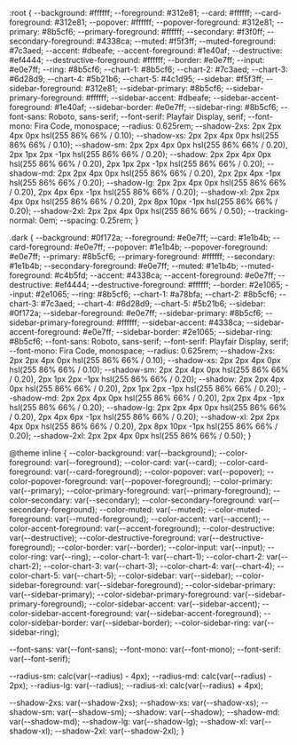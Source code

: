 :root {
  --background: #ffffff;
  --foreground: #312e81;
  --card: #ffffff;
  --card-foreground: #312e81;
  --popover: #ffffff;
  --popover-foreground: #312e81;
  --primary: #8b5cf6;
  --primary-foreground: #ffffff;
  --secondary: #f3f0ff;
  --secondary-foreground: #4338ca;
  --muted: #f5f3ff;
  --muted-foreground: #7c3aed;
  --accent: #dbeafe;
  --accent-foreground: #1e40af;
  --destructive: #ef4444;
  --destructive-foreground: #ffffff;
  --border: #e0e7ff;
  --input: #e0e7ff;
  --ring: #8b5cf6;
  --chart-1: #8b5cf6;
  --chart-2: #7c3aed;
  --chart-3: #6d28d9;
  --chart-4: #5b21b6;
  --chart-5: #4c1d95;
  --sidebar: #f5f3ff;
  --sidebar-foreground: #312e81;
  --sidebar-primary: #8b5cf6;
  --sidebar-primary-foreground: #ffffff;
  --sidebar-accent: #dbeafe;
  --sidebar-accent-foreground: #1e40af;
  --sidebar-border: #e0e7ff;
  --sidebar-ring: #8b5cf6;
  --font-sans: Roboto, sans-serif;
  --font-serif: Playfair Display, serif;
  --font-mono: Fira Code, monospace;
  --radius: 0.625rem;
  --shadow-2xs: 2px 2px 4px 0px hsl(255 86% 66% / 0.10);
  --shadow-xs: 2px 2px 4px 0px hsl(255 86% 66% / 0.10);
  --shadow-sm: 2px 2px 4px 0px hsl(255 86% 66% / 0.20), 2px 1px 2px -1px hsl(255 86% 66% / 0.20);
  --shadow: 2px 2px 4px 0px hsl(255 86% 66% / 0.20), 2px 1px 2px -1px hsl(255 86% 66% / 0.20);
  --shadow-md: 2px 2px 4px 0px hsl(255 86% 66% / 0.20), 2px 2px 4px -1px hsl(255 86% 66% / 0.20);
  --shadow-lg: 2px 2px 4px 0px hsl(255 86% 66% / 0.20), 2px 4px 6px -1px hsl(255 86% 66% / 0.20);
  --shadow-xl: 2px 2px 4px 0px hsl(255 86% 66% / 0.20), 2px 8px 10px -1px hsl(255 86% 66% / 0.20);
  --shadow-2xl: 2px 2px 4px 0px hsl(255 86% 66% / 0.50);
  --tracking-normal: 0em;
  --spacing: 0.25rem;
}

.dark {
  --background: #0f172a;
  --foreground: #e0e7ff;
  --card: #1e1b4b;
  --card-foreground: #e0e7ff;
  --popover: #1e1b4b;
  --popover-foreground: #e0e7ff;
  --primary: #8b5cf6;
  --primary-foreground: #ffffff;
  --secondary: #1e1b4b;
  --secondary-foreground: #e0e7ff;
  --muted: #1e1b4b;
  --muted-foreground: #c4b5fd;
  --accent: #4338ca;
  --accent-foreground: #e0e7ff;
  --destructive: #ef4444;
  --destructive-foreground: #ffffff;
  --border: #2e1065;
  --input: #2e1065;
  --ring: #8b5cf6;
  --chart-1: #a78bfa;
  --chart-2: #8b5cf6;
  --chart-3: #7c3aed;
  --chart-4: #6d28d9;
  --chart-5: #5b21b6;
  --sidebar: #0f172a;
  --sidebar-foreground: #e0e7ff;
  --sidebar-primary: #8b5cf6;
  --sidebar-primary-foreground: #ffffff;
  --sidebar-accent: #4338ca;
  --sidebar-accent-foreground: #e0e7ff;
  --sidebar-border: #2e1065;
  --sidebar-ring: #8b5cf6;
  --font-sans: Roboto, sans-serif;
  --font-serif: Playfair Display, serif;
  --font-mono: Fira Code, monospace;
  --radius: 0.625rem;
  --shadow-2xs: 2px 2px 4px 0px hsl(255 86% 66% / 0.10);
  --shadow-xs: 2px 2px 4px 0px hsl(255 86% 66% / 0.10);
  --shadow-sm: 2px 2px 4px 0px hsl(255 86% 66% / 0.20), 2px 1px 2px -1px hsl(255 86% 66% / 0.20);
  --shadow: 2px 2px 4px 0px hsl(255 86% 66% / 0.20), 2px 1px 2px -1px hsl(255 86% 66% / 0.20);
  --shadow-md: 2px 2px 4px 0px hsl(255 86% 66% / 0.20), 2px 2px 4px -1px hsl(255 86% 66% / 0.20);
  --shadow-lg: 2px 2px 4px 0px hsl(255 86% 66% / 0.20), 2px 4px 6px -1px hsl(255 86% 66% / 0.20);
  --shadow-xl: 2px 2px 4px 0px hsl(255 86% 66% / 0.20), 2px 8px 10px -1px hsl(255 86% 66% / 0.20);
  --shadow-2xl: 2px 2px 4px 0px hsl(255 86% 66% / 0.50);
}

@theme inline {
  --color-background: var(--background);
  --color-foreground: var(--foreground);
  --color-card: var(--card);
  --color-card-foreground: var(--card-foreground);
  --color-popover: var(--popover);
  --color-popover-foreground: var(--popover-foreground);
  --color-primary: var(--primary);
  --color-primary-foreground: var(--primary-foreground);
  --color-secondary: var(--secondary);
  --color-secondary-foreground: var(--secondary-foreground);
  --color-muted: var(--muted);
  --color-muted-foreground: var(--muted-foreground);
  --color-accent: var(--accent);
  --color-accent-foreground: var(--accent-foreground);
  --color-destructive: var(--destructive);
  --color-destructive-foreground: var(--destructive-foreground);
  --color-border: var(--border);
  --color-input: var(--input);
  --color-ring: var(--ring);
  --color-chart-1: var(--chart-1);
  --color-chart-2: var(--chart-2);
  --color-chart-3: var(--chart-3);
  --color-chart-4: var(--chart-4);
  --color-chart-5: var(--chart-5);
  --color-sidebar: var(--sidebar);
  --color-sidebar-foreground: var(--sidebar-foreground);
  --color-sidebar-primary: var(--sidebar-primary);
  --color-sidebar-primary-foreground: var(--sidebar-primary-foreground);
  --color-sidebar-accent: var(--sidebar-accent);
  --color-sidebar-accent-foreground: var(--sidebar-accent-foreground);
  --color-sidebar-border: var(--sidebar-border);
  --color-sidebar-ring: var(--sidebar-ring);

  --font-sans: var(--font-sans);
  --font-mono: var(--font-mono);
  --font-serif: var(--font-serif);

  --radius-sm: calc(var(--radius) - 4px);
  --radius-md: calc(var(--radius) - 2px);
  --radius-lg: var(--radius);
  --radius-xl: calc(var(--radius) + 4px);

  --shadow-2xs: var(--shadow-2xs);
  --shadow-xs: var(--shadow-xs);
  --shadow-sm: var(--shadow-sm);
  --shadow: var(--shadow);
  --shadow-md: var(--shadow-md);
  --shadow-lg: var(--shadow-lg);
  --shadow-xl: var(--shadow-xl);
  --shadow-2xl: var(--shadow-2xl);
}